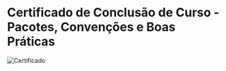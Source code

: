 # Certificado de Conclusão de Curso - Pacotes, Convenções e Boas Práticas

![Certificado](https://github.com/user-attachments/assets/7130ee41-a2a9-4249-80f5-6fe534c40b69)